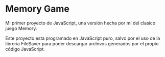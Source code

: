 # Memory Game
Mi primer proyecto de JavaScript, una versión hecha por mí del clasico juego Memory.

Este proyecto esta programado en JavaScript puro, salvo por el uso de la librería FileSaver para
poder descargar archivos generados por el propio código JavaScript.